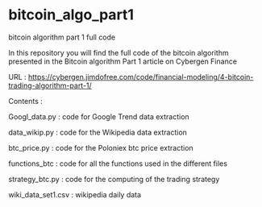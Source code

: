 # bitcoin_algo_part1
bitcoin algorithm part 1 full code

In this repository you will find the full code of the bitcoin algorithm presented in the Bitcoin algorithm Part 1 article 
on Cybergen Finance 

URL : https://cybergen.jimdofree.com/code/financial-modeling/4-bitcoin-trading-algorithm-part-1/


Contents : 

Googl_data.py : code for Google Trend data extraction

data_wikip.py : code for the Wikipedia data extraction

btc_price.py : code for the Poloniex btc price extraction

functions_btc : code for all the functions used in the different files

strategy_btc.py : code for the computing of the trading strategy

wiki_data_set1.csv : wikipedia daily data 




